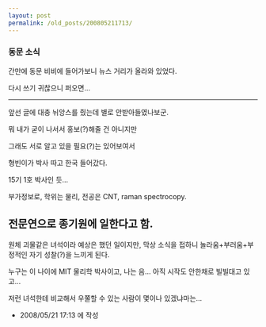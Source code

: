 ```yaml
---
layout: post
permalink: /old_posts/200805211713/
---
```


### 동문 소식

간만에 동문 비비에 들어가보니 뉴스 거리가 올라와 있었다.

다시 쓰기 귀찮으니 퍼오면...

------------------
앞선 글에 대충 뉘앙스를 줬는데 별로 안받아들였나보군.

뭐 내가 굳이 나서서 홍보(?)해줄 건 아니지만

그래도 서로 알고 있을 필요(?)는 있어보여서

형빈이가 박사 따고 한국 들어갔다.

15기 1호 박사인 듯...

부가정보로, 학위는 물리, 전공은 CNT, raman spectrocopy.

전문연으로 종기원에 일한다고 함.
------------------

원체 괴물같은 녀석이라 예상은 했던 일이지만, 막상 소식을 접하니 놀라움+부러움+부정적인 자기 성찰(?)을 느끼게 된다.

누구는 이 나이에 MIT 물리학 박사이고, 나는 음... 아직 시작도 안한채로 빌빌대고 있고...

저런 녀석한테 비교해서 우쭐할 수 있는 사람이 몇이나 있겠냐마는...







- 2008/05/21 17:13 에 작성